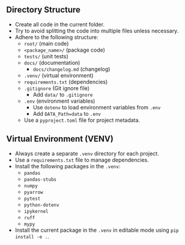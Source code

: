 ## Directory Structure

- Create all code in the current folder.
- Try to avoid splitting the code into multiple files unless necessary.
- Adhere to the following structure:
  - `root/` (main code)
  - `<package_name>/` (package code)
  - `tests/` (unit tests)
  - `docs/` (documentation)
    - `docs/changelog.md` (changelog)
  - `.venv/` (virtual environment)
  - `requirements.txt` (dependencies)
  - `.gitignore` (Git ignore file)
    - Add `data/` to `.gitignore`
  - `.env` (environment variables)
    - Use `dotenv` to load environment variables from `.env`
    - Add `DATA_Path=data` to `.env`
  - Use a `pyproject.toml` file for project metadata.

## Virtual Environment (VENV)

- Always create a separate `.venv` directory for each project.
- Use a `requirements.txt` file to manage dependencies.
- Install the following packages in the `.venv`:
  - `pandas`
  - `pandas-stubs`
  - `numpy`
  - `pyarrow`
  - `pytest`
  - `python-dotenv`
  - `ipykernel`
  - `ruff`
  - `mypy`
- Install the current package in the `.venv` in editable mode using `pip install -e .`.